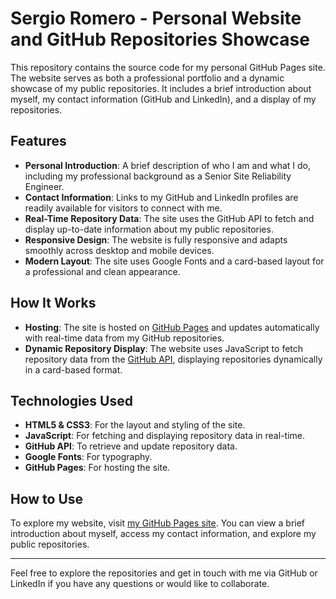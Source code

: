 # Sergio Romero - Personal Website and GitHub Repositories Showcase

This repository contains the source code for my personal GitHub Pages site. The website serves as both a professional portfolio and a dynamic showcase of my public repositories. It includes a brief introduction about myself, my contact information (GitHub and LinkedIn), and a display of my repositories.

## Features

- **Personal Introduction**: A brief description of who I am and what I do, including my professional background as a Senior Site Reliability Engineer.
- **Contact Information**: Links to my GitHub and LinkedIn profiles are readily available for visitors to connect with me.
- **Real-Time Repository Data**: The site uses the GitHub API to fetch and display up-to-date information about my public repositories.
- **Responsive Design**: The website is fully responsive and adapts smoothly across desktop and mobile devices.
- **Modern Layout**: The site uses Google Fonts and a card-based layout for a professional and clean appearance.

## How It Works

- **Hosting**: The site is hosted on [GitHub Pages](https://rsergio07.github.io/) and updates automatically with real-time data from my GitHub repositories.
- **Dynamic Repository Display**: The website uses JavaScript to fetch repository data from the [GitHub API](https://developer.github.com/v3/), displaying repositories dynamically in a card-based format.

## Technologies Used

- **HTML5 & CSS3**: For the layout and styling of the site.
- **JavaScript**: For fetching and displaying repository data in real-time.
- **GitHub API**: To retrieve and update repository data.
- **Google Fonts**: For typography.
- **GitHub Pages**: For hosting the site.

## How to Use

To explore my website, visit [my GitHub Pages site](https://rsergio07.github.io/). You can view a brief introduction about myself, access my contact information, and explore my public repositories.

---

Feel free to explore the repositories and get in touch with me via GitHub or LinkedIn if you have any questions or would like to collaborate.
